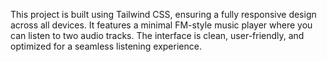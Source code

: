 This project is built using Tailwind CSS, ensuring a fully responsive design across all devices. It features a minimal FM-style music player where you can listen to two audio tracks. The interface is clean, user-friendly, and optimized for a seamless listening experience.
